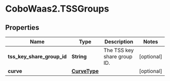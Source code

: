 # CoboWaas2.TSSGroups

## Properties

Name | Type | Description | Notes
------------ | ------------- | ------------- | -------------
**tss_key_share_group_id** | **String** | The TSS key share group ID. | [optional] 
**curve** | [**CurveType**](CurveType.md) |  | [optional] 


